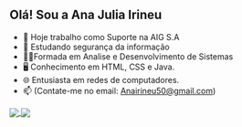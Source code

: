 ## Olá! Sou a Ana Julia Irineu 

- 🔭 Hoje trabalho como Suporte na AIG S.A
- 🌱 Estudando segurança da informação
- 👩‍🎓Formada em Analise e Desenvolvimento de Sistemas
- 🖥️ Conhecimento em HTML, CSS e Java.
- 🌐 Entusiasta em redes de computadores.  
- 📫 (Contate-me no email: Anairineu50@gmail.com)
  

<a href="https://github.com/AnaIrineun/FilaVacina">
  <img align="center" src="https://github-readme-stats.vercel.app/api/pin/?username=AnaIrineun&repo=FilaVacina&theme=buefy" />
</a>
<a href="https://github.com/AnaIrineun/MusicVerse">
  <img align="center" src="https://github-readme-stats.vercel.app/api/pin/?username=AnaIrineun&repo=MusicVerse&theme=buefy" />
</a>
